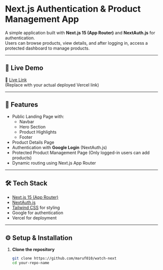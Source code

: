 # Next.js Authentication & Product Management App

A simple application built with **Next.js 15 (App Router)** and **NextAuth.js** for authentication.  
Users can browse products, view details, and after logging in, access a protected dashboard to manage products.

---

## 🚀 Live Demo

🔗 [Live Link](https://watch-next-ruby.vercel.app)  
(Replace with your actual deployed Vercel link)

---

## 📌 Features

- Public Landing Page with:
  - Navbar
  - Hero Section
  - Product Highlights
  - Footer
- Product Details Page
- Authentication with **Google Login** (NextAuth.js)
- Protected Product Management Page (Only logged-in users can add products)
- Dynamic routing using Next.js App Router

---

## 🛠️ Tech Stack

- [Next.js 15 (App Router)](https://nextjs.org/)
- [NextAuth.js](https://next-auth.js.org/)
- [Tailwind CSS](https://tailwindcss.com/) for styling
- Google for authentication
- Vercel for deployment

---

## ⚙️ Setup & Installation

1. **Clone the repository**

   ```bash
   git clone https://github.com/maruf010/watch-next
   cd your-repo-name
   ```
